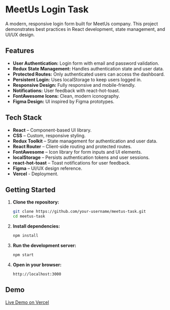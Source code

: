 # MeetUs Login Task

A modern, responsive login form built for MeetUs company. This project demonstrates best practices in React development, state management, and UI/UX design.

## Features

- **User Authentication:** Login form with email and password validation.
- **Redux State Management:** Handles authentication state and user data.
- **Protected Routes:** Only authenticated users can access the dashboard.
- **Persistent Login:** Uses localStorage to keep users logged in.
- **Responsive Design:** Fully responsive and mobile-friendly.
- **Notifications:** User feedback with react-hot-toast.
- **FontAwesome Icons:** Clean, modern iconography.
- **Figma Design:** UI inspired by Figma prototypes.

## Tech Stack

- **React** – Component-based UI library.
- **CSS** – Custom, responsive styling.
- **Redux Toolkit** – State management for authentication and user data.
- **React Router** – Client-side routing and protected routes.
- **FontAwesome** – Icon library for form inputs and UI elements.
- **localStorage** – Persists authentication tokens and user sessions.
- **react-hot-toast** – Toast notifications for user feedback.
- **Figma** – UI/UX design reference.
- **Vercel** - Deployment.

## Getting Started

1. **Clone the repository:**
   ```bash
   git clone https://github.com/your-username/meetus-task.git
   cd meetus-task
   ```

2. **Install dependencies:**
   ```bash
   npm install
   ```

3. **Run the development server:**
   ```bash
   npm start
   ```

4. **Open in your browser:**
   ```
   http://localhost:3000
   ```

## Demo

[Live Demo on Vercel](https://meetus-task-seven.vercel.app/)